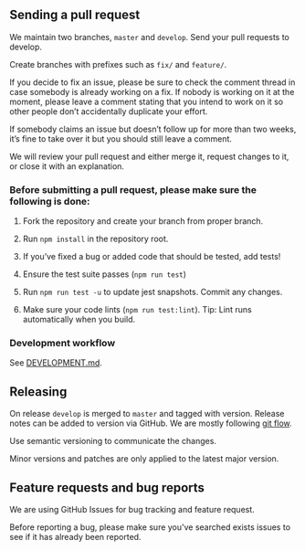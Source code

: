 ## Sending a pull request

We maintain two branches, `master` and `develop`. Send your pull requests to develop.

Create branches with prefixes such as `fix/` and `feature/`.

If you decide to fix an issue, please be sure to check the comment thread in case somebody is already working on a fix. If nobody is working on it at the moment, please leave a comment stating that you intend to work on it so other people don’t accidentally duplicate your effort.

If somebody claims an issue but doesn’t follow up for more than two weeks, it’s fine to take over it but you should still leave a comment.

We will review your pull request and either merge it, request changes to it, or close it with an explanation.

### Before submitting a pull request, please make sure the following is done:

1. Fork the repository and create your branch from proper branch.

2. Run `npm install` in the repository root.

3. If you’ve fixed a bug or added code that should be tested, add tests!

4. Ensure the test suite passes (`npm run test`)

5. Run `npm run test -u` to update jest snapshots. Commit any changes.

6. Make sure your code lints (`npm run test:lint`). Tip: Lint runs automatically when you build.

### Development workflow

See [DEVELOPMENT.md](/DEVELOPMENT.md).

## Releasing

On release `develop` is merged to `master` and tagged with version. Release notes can be added to version via GitHub. We are mostly following [git flow](https://nvie.com/posts/a-successful-git-branching-model/).

Use semantic versioning to communicate the changes.

Minor versions and patches are only applied to the latest major version.

## Feature requests and bug reports

We are using GitHub Issues for bug tracking and feature request.

Before reporting a bug, please make sure you've searched exists issues to see if it has already been reported.
